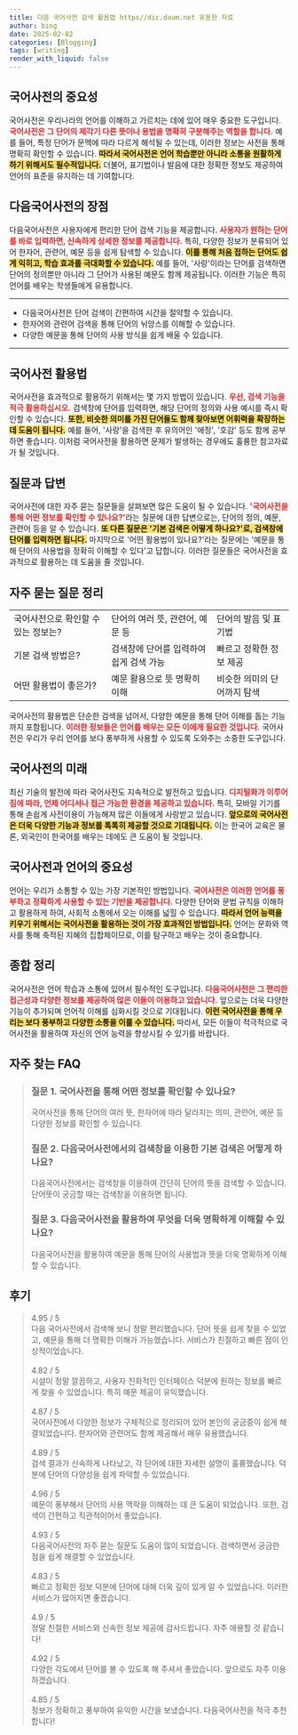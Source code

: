 ```yaml
---
title: 다음 국어사전 검색 활용법 https//dic.daum.net 유용한 자료
author: bing
date: 2025-02-02
categories: [Blogging]
tags: [writing]
render_with_liquid: false
---
```



<h2 id='국어사전의 중요성'>국어사전의 중요성</h2>

<p>국어사전은 우리나라의 언어를 이해하고 가르치는 데에 있어 매우 중요한 도구입니다. <b><span style="color: #ee2323;">국어사전은 그 단어의 제각기 다른 뜻이나 용법을 명확히 구분해주는 역할을 합니다.</span></b> 예를 들어, 특정 단어가 문맥에 따라 다르게 해석될 수 있는데, 이러한 정보는 사전을 통해 명확히 확인할 수 있습니다. <b><span style="background-color: #ffe066;">따라서 국어사전은 언어 학습뿐만 아니라 소통을 원활하게 하기 위해서도 필수적입니다.</span></b> 더불어, 표기법이나 발음에 대한 정확한 정보도 제공하여 언어의 표준을 유지하는 데 기여합니다.</p>

<h2 id='다음국어사전의 장점'>다음국어사전의 장점</h2>

<p>다음국어사전은 사용자에게 편리한 단어 검색 기능을 제공합니다. <b><span style="color: #ee2323;">사용자가 원하는 단어를 바로 입력하면, 신속하게 상세한 정보를 제공합니다.</span></b> 특히, 다양한 정보가 분류되어 있어 한자어, 관련어, 예문 등을 쉽게 탐색할 수 있습니다. <b><span style="background-color: #ffe066;">이를 통해 처음 접하는 단어도 쉽게 익히고, 학습 효과를 극대화할 수 있습니다.</span></b> 예를 들어, '사랑'이라는 단어를 검색하면 단어의 정의뿐만 아니라 그 단어가 사용된 예문도 함께 제공됩니다. 이러한 기능은 특히 언어를 배우는 학생들에게 유용합니다.</p>

<hr />

<ul>
    <li>다음국어사전은 단어 검색이 간편하여 시간을 절약할 수 있습니다.</li>
    <li>한자어와 관련어 검색을 통해 단어의 뉘앙스를 이해할 수 있습니다.</li>
    <li>다양한 예문을 통해 단어의 사용 방식을 쉽게 배울 수 있습니다.</li>
</ul>

<hr />

<h2 id='국어사전 활용법'>국어사전 활용법</h2>

<p>국어사전을 효과적으로 활용하기 위해서는 몇 가지 방법이 있습니다. <b><span style="color: #ee2323;">우선, 검색 기능을 적극 활용하십시오.</span></b> 검색창에 단어를 입력하면, 해당 단어의 정의와 사용 예시를 즉시 확인할 수 있습니다. <b><span style="background-color: #ffe066;">또한, 비슷한 의미를 가진 단어들도 함께 찾아보면 어휘력을 확장하는 데 도움이 됩니다.</span></b> 예를 들어, '사랑'을 검색한 후 유의어인 '애정', '호감' 등도 함께 공부하면 좋습니다. 이처럼 국어사전을 활용하면 문제가 발생하는 경우에도 훌륭한 참고자료가 될 것입니다.</p>

<h2 id='질문과 답변'>질문과 답변</h2>

<p>국어사전에 대한 자주 묻는 질문들을 살펴보면 많은 도움이 될 수 있습니다. <b><span style="color: #ee2323;">'국어사전을 통해 어떤 정보를 확인할 수 있나요?'</span></b>라는 질문에 대한 답변으로는, 단어의 정의, 예문, 관련어 등을 알 수 있습니다. <b><span style="background-color: #ffe066;">또 다른 질문은 '기본 검색은 어떻게 하나요?'로, 검색창에 단어를 입력하면 됩니다.</span></b> 마지막으로 '어떤 활용법이 있나요?'라는 질문에는 '예문을 통해 단어의 사용법을 정확히 이해할 수 있다'고 답합니다. 이러한 질문들은 국어사전을 효과적으로 활용하는 데 도움을 줄 것입니다.</p>

<h2 id='자주 묻는 질문 정리'>자주 묻는 질문 정리</h2>

<table>
    <tr>
        <td>국어사전으로 확인할 수 있는 정보는?</td>
        <td>단어의 여러 뜻, 관련어, 예문 등</td>
        <td>단어의 발음 및 표기법</td>
    </tr>
    <tr>
        <td>기본 검색 방법은?</td>
        <td>검색창에 단어를 입력하여 쉽게 검색 가능</td>
        <td>빠르고 정확한 정보 제공</td>
    </tr>
    <tr>
        <td>어떤 활용법이 좋은가?</td>
        <td>예문 활용으로 뜻 명확히 이해</td>
        <td>비슷한 의미의 단어까지 탐색</td>
    </tr>
</table>

<p>국어사전의 활용법은 단순한 검색을 넘어서, 다양한 예문을 통해 단어 이해를 돕는 기능까지 포함됩니다. <b><span style="color: #ee2323;">이러한 정보들은 언어를 배우는 모든 이에게 필요한 것입니다.</span></b> 국어사전은 우리가 우리 언어를 보다 풍부하게 사용할 수 있도록 도와주는 소중한 도구입니다.</p>

<h2 id='국어사전의 미래'>국어사전의 미래</h2>

<p>최신 기술의 발전에 따라 국어사전도 지속적으로 발전하고 있습니다. <b><span style="color: #ee2323;">디지털화가 이루어짐에 따라, 언제 어디서나 접근 가능한 환경을 제공하고 있습니다.</span></b> 특히, 모바일 기기를 통해 손쉽게 사전이용이 가능해져 많은 이들에게 사랑받고 있습니다. <b><span style="background-color: #ffe066;">앞으로의 국어사전은 더욱 다양한 기능과 정보를 톡톡히 제공할 것으로 기대됩니다.</span></b> 이는 한국어 교육은 물론, 외국인이 한국어를 배우는 데에도 큰 도움이 될 것입니다.</p>

<h2 id='국어사전과 언어의 중요성'>국어사전과 언어의 중요성</h2>

<p>언어는 우리가 소통할 수 있는 가장 기본적인 방법입니다. <b><span style="color: #ee2323;">국어사전은 이러한 언어를 풍부하고 정확하게 사용할 수 있는 기반을 제공합니다.</span></b> 다양한 단어와 문법 규칙을 이해하고 활용하게 하여, 사회적 소통에서 오는 이해를 넓힐 수 있습니다. <b><span style="background-color: #ffe066;">따라서 언어 능력을 키우기 위해서는 국어사전을 활용하는 것이 가장 효과적인 방법입니다.</span></b> 언어는 문화와 역사를 통해 축적된 지혜의 집합체이므로, 이를 탐구하고 배우는 것이 중요합니다.</p>

<h2 id='종합 정리'>종합 정리</h2>

<p>국어사전은 언어 학습과 소통에 있어서 필수적인 도구입니다. <b><span style="color: #ee2323;">다음국어사전은 그 편리한 접근성과 다양한 정보를 제공하여 많은 이들이 이용하고 있습니다.</span></b> 앞으로는 더욱 다양한 기능이 추가되며 언어적 이해를 심화시킬 것으로 기대됩니다. <b><span style="background-color: #ffe066;">이런 국어사전을 통해 우리는 보다 풍부하고 다양한 소통을 이룰 수 있습니다.</span></b> 따라서, 모든 이들이 적극적으로 국어사전을 활용하여 자신의 언어 능력을 향상시킬 수 있기를 바랍니다.</p>


<h2 id='자주_찾는_FAQ'>자주 찾는 FAQ</h2>
<div itemscope="" itemtype="https://schema.org/FAQPage"> 
<blockquote> 
<div itemscope="" itemprop="mainEntity" itemtype="https://schema.org/Question"> 
<h3 itemprop="name">질문 1. 국어사전을 통해 어떤 정보를 확인할 수 있나요?</h3> 
<div itemscope="" itemprop="acceptedAnswer" itemtype="https://schema.org/Answer"> 
<span itemprop="text"> 
<p>국어사전을 통해 단어의 여러 뜻, 한자어에 따라 달라지는 의미, 관련어, 예문 등 다양한 정보를 확인할 수 있습니다.</p> 
</span> 
</div> 
</div> 
<div itemscope="" itemprop="mainEntity" itemtype="https://schema.org/Question"> 
<h3 itemprop="name">질문 2. 다음국어사전에서의 검색창을 이용한 기본 검색은 어떻게 하나요?</h3> 
<div itemscope="" itemprop="acceptedAnswer" itemtype="https://schema.org/Answer"> 
<span itemprop="text"> 
<p>다음국어사전에서는 검색창을 이용하여 간단히 단어의 뜻을 검색할 수 있습니다. 단어뜻이 궁금할 때는 검색창을 이용하면 됩니다.</p> 
</span> 
</div> 
</div> 
<div itemscope="" itemprop="mainEntity" itemtype="https://schema.org/Question"> 
<h3 itemprop="name">질문 3. 다음국어사전을 활용하여 무엇을 더욱 명확하게 이해할 수 있나요?</h3> 
<div itemscope="" itemprop="acceptedAnswer" itemtype="https://schema.org/Answer"> 
<span itemprop="text"> 
<p>다음국어사전을 활용하여 예문을 통해 단어의 사용법과 뜻을 더욱 명확하게 이해할 수 있습니다.</p> 
</span> 
</div> 
</div> 
</blockquote> 
</div>
<h2 id='후기'>후기</h2>
<div itemscope itemtype="https://schema.org/Product">
  <blockquote>
  <div itemprop="review" itemscope itemtype="https://schema.org/Review">
      <div itemprop="reviewRating" itemscope itemtype="https://schema.org/Rating"> <span itemprop="ratingValue">4.95</span> / <span itemprop="bestRating">5</span> </div>
      <span itemprop="reviewBody">다음 국어사전에서 검색해 보니 정말 편리했습니다. 단어 뜻을 쉽게 찾을 수 있었고, 예문을 통해 더 명확한 이해가 가능했습니다. 서비스가 친절하고 빠른 점이 인상적이었습니다.</span>
  </div>
  <br>
  <div itemprop="review" itemscope itemtype="https://schema.org/Review">
      <div itemprop="reviewRating" itemscope itemtype="https://schema.org/Rating"> <span itemprop="ratingValue">4.82</span> / <span itemprop="bestRating">5</span> </div>
      <span itemprop="reviewBody">시설이 정말 깔끔하고, 사용자 친화적인 인터페이스 덕분에 원하는 정보를 빠르게 찾을 수 있었습니다. 특히 예문 제공이 유익했습니다.</span>
  </div>
  <br>
  <div itemprop="review" itemscope itemtype="https://schema.org/Review">
      <div itemprop="reviewRating" itemscope itemtype="https://schema.org/Rating"> <span itemprop="ratingValue">4.87</span> / <span itemprop="bestRating">5</span> </div>
      <span itemprop="reviewBody">국어사전에서 다양한 정보가 구체적으로 정리되어 있어 본인의 궁금증이 쉽게 해결되었습니다. 한자어와 관련어도 함께 제공해서 매우 유용했습니다.</span>
  </div>
  <br>
  <div itemprop="review" itemscope itemtype="https://schema.org/Review">
      <div itemprop="reviewRating" itemscope itemtype="https://schema.org/Rating"> <span itemprop="ratingValue">4.89</span> / <span itemprop="bestRating">5</span> </div>
      <span itemprop="reviewBody">검색 결과가 신속하게 나타났고, 각 단어에 대한 자세한 설명이 훌륭했습니다. 덕분에 단어의 다양성을 쉽게 파악할 수 있었습니다.</span>
  </div>
  <br>
  <div itemprop="review" itemscope itemtype="https://schema.org/Review">
      <div itemprop="reviewRating" itemscope itemtype="https://schema.org/Rating"> <span itemprop="ratingValue">4.96</span> / <span itemprop="bestRating">5</span> </div>
      <span itemprop="reviewBody">예문이 풍부해서 단어의 사용 맥락을 이해하는 데 큰 도움이 되었습니다. 또한, 검색이 간편하고 직관적이어서 좋았습니다.</span>
  </div>
  <br>
  <div itemprop="review" itemscope itemtype="https://schema.org/Review">
      <div itemprop="reviewRating" itemscope itemtype="https://schema.org/Rating"> <span itemprop="ratingValue">4.93</span> / <span itemprop="bestRating">5</span> </div>
      <span itemprop="reviewBody">다음국어사전의 자주 묻는 질문도 도움이 많이 되었습니다. 검색하면서 궁금한 점을 쉽게 해결할 수 있었습니다.</span>
  </div>
  <br>
  <div itemprop="review" itemscope itemtype="https://schema.org/Review">
      <div itemprop="reviewRating" itemscope itemtype="https://schema.org/Rating"> <span itemprop="ratingValue">4.83</span> / <span itemprop="bestRating">5</span> </div>
      <span itemprop="reviewBody">빠르고 정확한 정보 덕분에 단어에 대해 더욱 깊이 있게 알 수 있었습니다. 이러한 서비스가 많아지면 좋겠습니다.</span>
  </div>
  <br>
  <div itemprop="review" itemscope itemtype="https://schema.org/Review">
      <div itemprop="reviewRating" itemscope itemtype="https://schema.org/Rating"> <span itemprop="ratingValue">4.9</span> / <span itemprop="bestRating">5</span> </div>
      <span itemprop="reviewBody">정말 친절한 서비스와 신속한 정보 제공에 감사드립니다. 자주 애용할 것 같습니다!</span>
  </div>
  <br>
  <div itemprop="review" itemscope itemtype="https://schema.org/Review">
      <div itemprop="reviewRating" itemscope itemtype="https://schema.org/Rating"> <span itemprop="ratingValue">4.92</span> / <span itemprop="bestRating">5</span> </div>
      <span itemprop="reviewBody">다양한 각도에서 단어를 볼 수 있도록 해 주셔서 좋았습니다. 앞으로도 자주 이용하겠습니다.</span>
  </div>
  <br>
  <div itemprop="review" itemscope itemtype="https://schema.org/Review">
      <div itemprop="reviewRating" itemscope itemtype="https://schema.org/Rating"> <span itemprop="ratingValue">4.85</span> / <span itemprop="bestRating">5</span> </div>
      <span itemprop="reviewBody">정보가 정확하고 풍부하여 유익한 시간을 보냈습니다. 다음국어사전을 적극 추천합니다!</span>
  </div>
  </blockquote>
</div>
